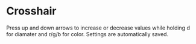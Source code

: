 # Crosshair

Press up and down arrows to increase or decrease values while holding d for diamater and r/g/b for color. Settings are automatically saved. 

